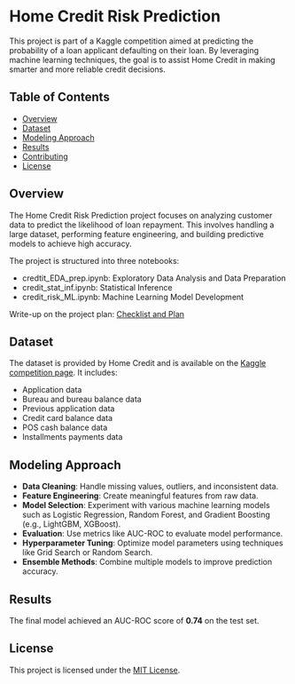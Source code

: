 # Home Credit Risk Prediction

This project is part of a Kaggle competition aimed at predicting the probability of a loan applicant defaulting on their loan. By leveraging machine learning techniques, the goal is to assist Home Credit in making smarter and more reliable credit decisions.

## Table of Contents
- [Overview](#overview)
- [Dataset](#dataset)
- [Modeling Approach](#modeling-approach)
- [Results](#results)
- [Contributing](#contributing)
- [License](#license)

## Overview
The Home Credit Risk Prediction project focuses on analyzing customer data to predict the likelihood of loan repayment. This involves handling a large dataset, performing feature engineering, and building predictive models to achieve high accuracy.

The project is structured into three notebooks:
- credtit_EDA_prep.ipynb: Exploratory Data Analysis and Data Preparation
- credit_stat_inf.ipynb: Statistical Inference
- credit_risk_ML.ipynb: Machine Learning Model Development

Write-up on the project plan: [Checklist and Plan](checklist.md)

## Dataset
The dataset is provided by Home Credit and is available on the [Kaggle competition page](https://www.kaggle.com/c/home-credit-default-risk). It includes:
- Application data
- Bureau and bureau balance data
- Previous application data
- Credit card balance data
- POS cash balance data
- Installments payments data


## Modeling Approach
- **Data Cleaning**: Handle missing values, outliers, and inconsistent data.
- **Feature Engineering**: Create meaningful features from raw data.
- **Model Selection**: Experiment with various machine learning models such as Logistic Regression, Random Forest, and Gradient Boosting (e.g., LightGBM, XGBoost).
- **Evaluation**: Use metrics like AUC-ROC to evaluate model performance.
- **Hyperparameter Tuning**: Optimize model parameters using techniques like Grid Search or Random Search.
- **Ensemble Methods**: Combine multiple models to improve prediction accuracy.

## Results
The final model achieved an AUC-ROC score of **0.74** on the test set.

## License
This project is licensed under the [MIT License](LICENSE).
